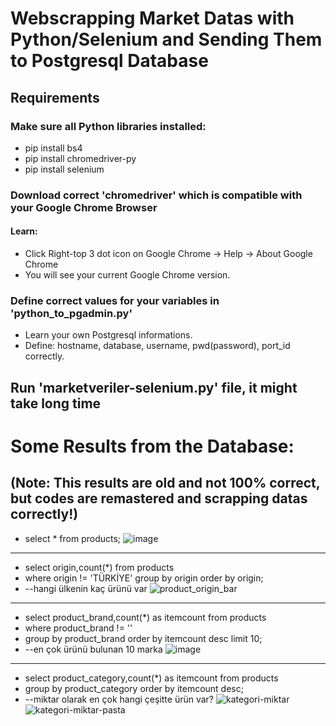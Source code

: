 # Webscrapping Market Datas with Python/Selenium and Sending Them to Postgresql Database
 
## Requirements
### Make sure all Python libraries installed:
* pip install bs4
* pip install chromedriver-py
* pip install selenium
### Download correct 'chromedriver' which is compatible with your Google Chrome Browser
#### Learn: 
* Click Right-top 3 dot icon on Google Chrome -> Help -> About Google Chrome
* You will see your current Google Chrome version.
### Define correct values for your variables in 'python_to_pgadmin.py' 
* Learn your own Postgresql informations.
* Define: hostname, database, username, pwd(password), port_id correctly.

## Run 'marketveriler-selenium.py' file, it might take long time


# Some Results from the Database:
(Note: This results are old and not 100% correct, but codes are remastered and scrapping datas correctly!)
----
* select * from products;
![image](https://user-images.githubusercontent.com/44267861/226697720-2caaacff-dd98-44b8-b663-d90112f18dcc.png)
----
* select origin,count(*) from products 
* where origin != 'TÜRKİYE' group by origin order by origin; 
* --hangi ülkenin kaç ürünü var
![product_origin_bar](https://user-images.githubusercontent.com/44267861/226697996-a0865e17-17bb-47c2-8333-79d4d0d44809.png)
----
* select product_brand,count(*) as itemcount from products 
* where product_brand != ''
* group by product_brand order by itemcount desc limit 10;
* --en çok ürünü bulunan 10 marka
![image](https://user-images.githubusercontent.com/44267861/226698814-e2b0d28e-0476-46f5-8b99-01c8a2e4502c.png)
----
* select product_category,count(*) as itemcount from products
* group by product_category order by itemcount desc; 
* --miktar olarak en çok hangi çeşitte ürün var?
![kategori-miktar](https://user-images.githubusercontent.com/44267861/226699546-a189e2aa-aa93-4883-a857-8616f63a8e80.png)
![kategori-miktar-pasta](https://user-images.githubusercontent.com/44267861/226699564-d708e1dc-5531-4624-a27d-f6a8206177e7.png)

